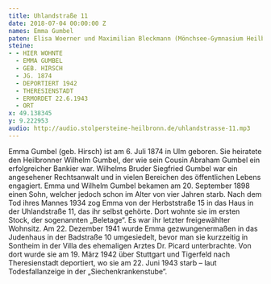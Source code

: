 ```yaml
---
title: Uhlandstraße 11
date: 2018-07-04 00:00:00 Z
names: Emma Gumbel
paten: Elisa Woerner und Maximilian Bleckmann (Mönchsee-Gymnasium Heilbronn)
steine:
- - HIER WOHNTE
  - EMMA GUMBEL
  - GEB. HIRSCH
  - JG. 1874
  - DEPORTIERT 1942
  - THERESIENSTADT
  - ERMORDET 22.6.1943
  - ORT
x: 49.138345
y: 9.222953
audio: http://audio.stolpersteine-heilbronn.de/uhlandstrasse-11.mp3
---
```


Emma Gumbel (geb. Hirsch) ist am 6. Juli 1874 in Ulm geboren. Sie heiratete den Heilbronner Wilhelm Gumbel, der wie sein Cousin Abraham Gumbel ein erfolgreicher Bankier war. Wilhelms Bruder Siegfried Gumbel war ein angesehener Rechtsanwalt und in vielen Bereichen des öffentlichen Lebens engagiert. 
Emma und Wilhelm Gumbel bekamen am 20. September 1898 einen Sohn, welcher jedoch schon im Alter von vier Jahren starb. Nach dem Tod ihres Mannes 1934 zog Emma von der Herbststraße 15 in das Haus in der Uhlandstraße 11, das ihr selbst gehörte. Dort wohnte sie im ersten Stock, der sogenannten „Beletage“. Es war ihr letzter freigewählter Wohnsitz.
Am 22. Dezember 1941 wurde Emma gezwungenermaßen in das Judenhaus in der Badstraße 10 umgesiedelt, bevor man sie kurzzeitig in Sontheim in der Villa des ehemaligen Arztes Dr. Picard unterbrachte. Von dort wurde sie am 19. März 1942 über Stuttgart und Tigerfeld nach Theresienstadt deportiert, wo sie am 22. Juni 1943 starb – laut Todesfallanzeige in der „Siechenkrankenstube“.